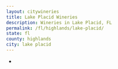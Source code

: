 ```yaml
---
layout: citywineries
title: Lake Placid Wineries
description: Wineries in Lake Placid, FL
permalink: /fl/highlands/lake-placid/
state: fl
county: highlands
city: lake placid
---
```

-
